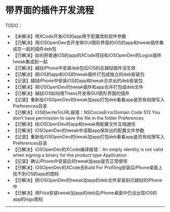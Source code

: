 # 带界面的插件开发流程

TODO：

* 【未解决】用XCode开发iOS的app用于配置改机软件参数
* 【已解决】用iOSOpenDev去开发带GUI图形界面的iOS的app和tweak插件集成在一起的插件deb包
* 【已解决】如何把普通iOS的app的XCode项目和iOSOpenDev的Logos插件tweak集成到一起
* 【已解决】越狱iPhone中安装deb包后iOS的反越狱插件没生效
* 【已解决】把iOS的app和iOS的tweak插件打包成独立的deb安装包
* 【记录】越狱iPhone中安装iOS的app和tweak合并出的deb安装包
* 【已解决】把iOSOpenDev的tweak插件和app合并打包成deb文件
* 【已解决】越狱iOS如何用Theos开发带GUI图形界面的插件
* 【记录】重新给iOSOpenDev的tweak加app打包deb看看app是否有权限写入Preferences目录
* 【已解决】iOS的writeToURL报错：NSCocoaErrorDomain Code 513 You don’t have permission to save the file in the folder Preferences
* 【已解决】给iOSOpenDev的app和tweak用配置文件互相通信
* 【已解决】iOSOpenDev的tweak中读取app保存出的配置文件参数
* 【记录】重新给iOSOpenDev的tweak加app打包deb看看app是否有权限写入Preferences目录
* 【已解决】iOSOpenDev的XCode编译报错：An empty identity is not valid when signing a binary for the product type Application
* 【记录】确认iPhone中安装后的tweak加app是否正常使用
* 【已解决】iOSOpenDev的XCode去Build For Profiling安装后iPhone桌面上找不到iOS的app的图标
* 【已解决】把iOSOpenDev的tweak加app的deb文件安装到已越狱的iPhone中
* 【已解决】用Filza安装tweak加app的deb后iPhone桌面中仍没出现iOS的app的logo图标

---

